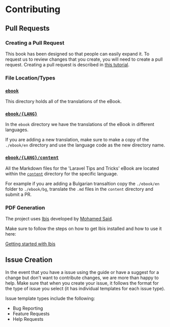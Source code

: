 # Contributing

## Pull Requests

### Creating a Pull Request

This book has been designed so that people can easily expand it.
To request us to review changes that you create, you will need to create a pull request.
Creating a pull request is described in
 [this tutorial](https://www.digitalocean.com/community/tutorials/how-to-create-a-pull-request-on-github).

### File Location/Types

### [`ebook`](./ebook)

This directory holds all of the translations of the eBook.

### [`ebook/{LANG}`](./ebook/{LANG})

In the `ebook` directory we have the translations of the eBook in different languages.

If you are adding a new translation, make sure to make a copy of the `./ebook/en` directory and use the language code as the new directory name.

### [`ebook/{LANG}/content`](./ebook/{LANG}/content)

All the Markdown files for the 'Laravel Tips and Tricks' eBook are located within the [`content`](./content) directory for the specific language.

For example if you are adding a Bulgarian transaltion copy the `./ebook/en` folder to `./ebook/bg`, translate the `.md` files in the `content` directory and submit a PR.

### PDF Generation

The project uses [Ibis](https://github.com/themsaid/ibis/) developed by [Mohamed Said](https://github.com/themsaid).

Make sure to follow the steps on how to get Ibis installed and how to use it here:

[Getting started with Ibis](https://github.com/themsaid/ibis/#installation)

## Issue Creation

In the event that you have a issue using the guide or have a suggest for a change but don't want to contribute changes,
 we are more than happy to help.
Make sure that when you create your issue, it follows the format for the type of issue you select
 (it has individual templates for each issue type).

Issue template types include the following:
 - Bug Reporting
 - Feature Requests
 - Help Requests
